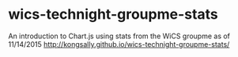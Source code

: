 # wics-technight-groupme-stats
An introduction to Chart.js using stats from the WiCS groupme as of 11/14/2015
http://kongsally.github.io/wics-technight-groupme-stats/
